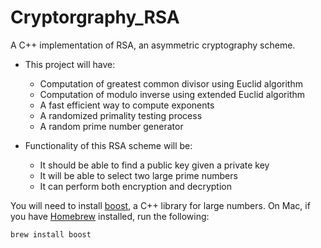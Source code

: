 # Cryptorgraphy_RSA

A C++ implementation of RSA, an asymmetric cryptography scheme. 
 
- This project will have:
  - Computation of greatest common divisor using Euclid algorithm 
  - Computation of modulo inverse using extended Euclid algorithm
  - A fast efficient way to compute exponents
  - A randomized primality testing process
  - A random prime number generator

- Functionality of this RSA scheme will be:
  - It should be able to find a public key given a private key
  - It will be able to select two large prime numbers
  - It can perform both encryption and decryption


You will need to install [boost](https://www.boost.org/), a C++ library for large numbers. On Mac, if you have [Homebrew](https://brew.sh) installed, run the following:
```bash
brew install boost 
```